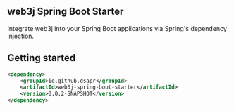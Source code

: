 ## web3j Spring Boot Starter

Integrate web3j into your Spring Boot applications via Spring's dependency injection.

## Getting started

~~~xml
<dependency>
    <groupId>io.github.dsapr</groupId>
    <artifactId>web3j-spring-boot-starter</artifactId>
    <version>0.0.2-SNAPSHOT</version>
</dependency>
~~~
